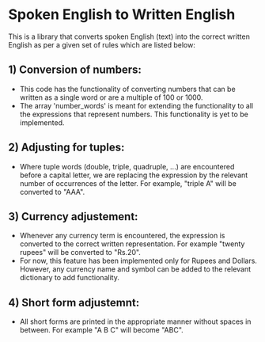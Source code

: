 # Spoken English to Written English
This is a library that converts spoken English (text) into the correct written English as per a given set of rules which are listed below:

## 1)  Conversion of numbers:
- This code has the functionality of converting numbers that can be written as a single word or are a multiple of 100 or 1000.
- The array 'number_words' is meant for extending the functionality to all the expressions that represent numbers. This functionality is yet to be implemented.

## 2) Adjusting for tuples:
- Where tuple words (double, triple, quadruple, ...) are encountered before a capital letter, we are replacing the expression by the relevant number of occurrences of the letter. For example, "triple A" will be converted to "AAA".

## 3) Currency adjustement:
- Whenever any currency term is encountered, the expression is converted to the correct written representation. For example "twenty rupees" will be converted to "Rs.20".
- For now, this feature has been implemented only for Rupees and Dollars. However, any currency name and symbol can be added to the relevant dictionary to add functionality.

## 4) Short form adjustemnt:
- All short forms are printed in the appropriate manner without spaces in between. For example "A B C" will become "ABC".
